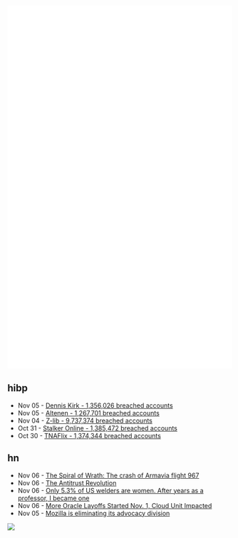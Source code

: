 ![Metrics](https://raw.githubusercontent.com/phixion/phixion/master/metrics.svg)

## hibp

<!--
for https://github.com/phixion/phixion/blob/main/.github/workflows/feeds.yml
-->
<!--START_SECTION:haveibeenpwnd-->
- Nov 05 - [Dennis Kirk - 1,356,026 breached accounts](https://haveibeenpwned.com/PwnedWebsites#DennisKirk)
- Nov 05 - [Altenen - 1,267,701 breached accounts](https://haveibeenpwned.com/PwnedWebsites#Altenen)
- Nov 04 - [Z-lib - 9,737,374 breached accounts](https://haveibeenpwned.com/PwnedWebsites#ZLib)
- Oct 31 - [Stalker Online - 1,385,472 breached accounts](https://haveibeenpwned.com/PwnedWebsites#StalkerOnline)
- Oct 30 - [TNAFlix - 1,374,344 breached accounts](https://haveibeenpwned.com/PwnedWebsites#TNAFlix)
<!--END_SECTION:haveibeenpwnd-->

## hn

<!--
for https://github.com/phixion/phixion/blob/main/.github/workflows/feeds.yml
-->
<!--START_SECTION:hn-->
- Nov 06 - [The Spiral of Wrath: The crash of Armavia flight 967](https://admiralcloudberg.medium.com/the-spiral-of-wrath-the-crash-of-armavia-flight-967-c7d84541f0f7)
- Nov 06 - [The Antitrust Revolution](https://harpers.org/archive/2024/10/the-antitrust-revolution-big-tech-barry-c-lynn/)
- Nov 06 - [Only 5.3% of US welders are women. After years as a professor, I became one](https://theconversation.com/only-5-3-of-welders-in-the-us-are-women-after-years-as-a-writing-professor-i-became-one-heres-what-i-learned-240431)
- Nov 06 - [More Oracle Layoffs Started Nov. 1, Cloud Unit Impacted](https://www.channelfutures.com/channel-business/more-oracle-layoffs-started-nov-1-cloud-unit-impacted#)
- Nov 05 - [Mozilla is eliminating its advocacy division](https://www.theverge.com/2024/11/5/24289124/mozilla-foundation-layoffs-advocacy-global-programs)
<!--END_SECTION:hn-->

<!--
for https://yhype.me
-->
![](https://hit.yhype.me/github/profile?user_id=13013670)
